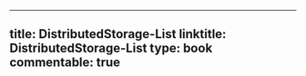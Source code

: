 
---
title: DistributedStorage-List
linktitle: DistributedStorage-List
type: book
commentable: true
---


    
